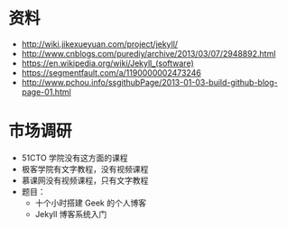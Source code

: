 # 资料
- http://wiki.jikexueyuan.com/project/jekyll/  
- http://www.cnblogs.com/purediy/archive/2013/03/07/2948892.html  
- https://en.wikipedia.org/wiki/Jekyll_(software)  
- https://segmentfault.com/a/1190000002473246  
- http://www.pchou.info/ssgithubPage/2013-01-03-build-github-blog-page-01.html  

# 市场调研
- 51CTO 学院没有这方面的课程  
- 极客学院有文字教程，没有视频课程
- 慕课网没有视频课程，只有文字教程
- 题目：
  - 十个小时搭建 Geek 的个人博客  
  - Jekyll 博客系统入门
  